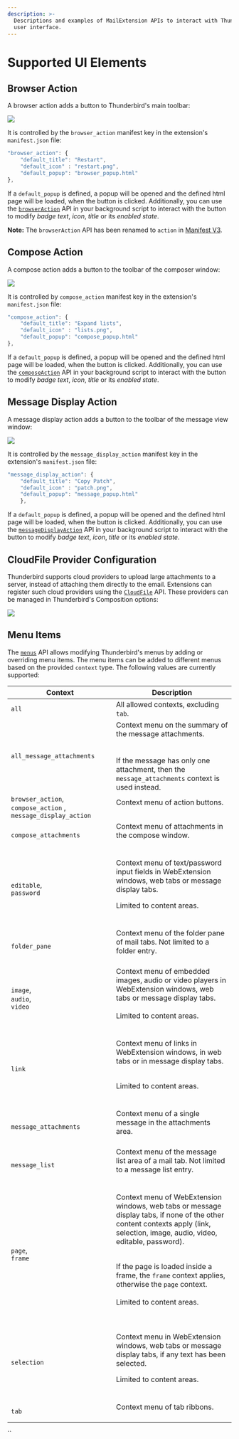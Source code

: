 ```yaml
---
description: >-
  Descriptions and examples of MailExtension APIs to interact with Thunderbird's
  user interface.
---
```


# Supported UI Elements

## Browser Action

A browser action adds a button to Thunderbird's main toolbar:

![](<../../.gitbook/assets/browserAction (1).png>)

It is controlled by the `browser_action` manifest key in the extension's `manifest.json` file:

```javascript
"browser_action": {
    "default_title": "Restart",
    "default_icon" : "restart.png",
    "default_popup": "browser_popup.html"
},
```

If a `default_popup` is defined, a popup will be opened and the defined html page will be loaded, when the button is clicked. Additionally, you can use the [`browserAction`](https://webextension-api.thunderbird.net/en/latest/browserAction.html) API in your background script to interact with the button to modify _badge text_, _icon_, _title_ or its _enabled state_.

**Note:** The `browserAction` API has been renamed to `action` in [Manifest V3](https://webextension-api.thunderbird.net/en/latest-mv3/action.html).

## Compose Action

A compose action adds a button to the toolbar of the composer window:

![](../../.gitbook/assets/composeAction.png)

It is controlled by `compose_action` manifest key in the extension's `manifest.json` file:

```javascript
"compose_action": {
    "default_title": "Expand lists",
    "default_icon" : "lists.png",
    "default_popup": "compose_popup.html"
},
```

If a `default_popup` is defined, a popup will be opened and the defined html page will be loaded, when the button is clicked. Additionally, you can use the [`composeAction`](https://webextension-api.thunderbird.net/en/latest/composeAction.html) API in your background script to interact with the button to modify _badge text_, _icon_, _title_ or its _enabled state_.

## Message Display Action

A message display action adds a button to the toolbar of the message view window:

![](../../.gitbook/assets/mda.png)

It is controlled by the `message_display_action` manifest key in the extension's `manifest.json` file:

```javascript
"message_display_action": {
    "default_title": "Copy Patch",
    "default_icon" : "patch.png",
    "default_popup": "message_popup.html"
    },
```

If a `default_popup` is defined, a popup will be opened and the defined html page will be loaded, when the button is clicked. Additionally, you can use the [`messageDisplayAction`](https://webextension-api.thunderbird.net/en/latest/messageDisplayAction.html) API in your background script to interact with the button to modify _badge text_, _icon_, _title_ or its _enabled state_.

## CloudFile Provider Configuration

Thunderbird supports cloud providers to upload large attachments to a server, instead of attaching them directly to the email. Extensions can register such cloud providers using the [`CloudFile`](https://webextension-api.thunderbird.net/en/latest/cloudFile.html) API. These providers can be managed in Thunderbird's Composition options:

![](../../.gitbook/assets/cloud.PNG)

## Menu Items

The [`menus`](https://webextension-api.thunderbird.net/en/latest/menus.html) API allows modifying Thunderbird's menus by adding or overriding menu items. The menu items can be added to different menus based on the provided `context` type. The following values are currently supported:

<table data-header-hidden><thead><tr><th width="288.3333333333333">Context</th><th width="457">Description</th></tr></thead><tbody><tr><td><code>all</code></td><td>All allowed contexts, excluding <code>tab</code>.</td></tr><tr><td><code>all_message_attachments</code></td><td>Context menu on the summary of the message attachments.<br><br><img src="../../.gitbook/assets/all_message_attachments.png" alt=""><br><br>If the message has only one attachment, then the <code>message_attachments</code> context is used instead.</td></tr><tr><td><code>browser_action</code>, <code>compose_action</code> , <code>message_display_action</code></td><td>Context menu of action buttons.<br><br><img src="../../.gitbook/assets/browser_action_context.png" alt=""></td></tr><tr><td><code>compose_attachments</code></td><td>Context menu of attachments in the compose window.<br><br><img src="../../.gitbook/assets/compose_attachments_context.png" alt=""></td></tr><tr><td><code>editable</code>,<br><code>password</code></td><td><p>Context menu of text/password input fields in WebExtension windows, web tabs or message display tabs.<br></p><p>Limited to content areas.<br><br><img src="../../.gitbook/assets/editable (1).png" alt="" data-size="original"></p></td></tr><tr><td><code>folder_pane</code></td><td>Context menu of the folder pane of mail tabs. Not limited to a folder entry.<br><br><img src="../../.gitbook/assets/folder_pane.PNG" alt="" data-size="original"></td></tr><tr><td><code>image</code>,<br><code>audio</code>,<br><code>video</code></td><td>Context menu of embedded images, audio or video players in WebExtension windows, web tabs or message display tabs.<br><br>Limited to content areas.<br><br><img src="../../.gitbook/assets/image.png" alt="" data-size="original"></td></tr><tr><td><code>link</code></td><td><p>Context menu of links in WebExtension windows, in web tabs or in message display tabs.</p><p><br>Limited to content areas.<br><br><img src="../../.gitbook/assets/link.PNG" alt="" data-size="original"></p></td></tr><tr><td><code>message_attachments</code></td><td>Context menu of a single message in the attachments area.<br><br><img src="../../.gitbook/assets/message_attachments_context.png" alt=""></td></tr><tr><td><code>message_list</code></td><td>Context menu of the message list area of a mail tab. Not limited to a message list entry.<br><br><img src="../../.gitbook/assets/message_list.PNG" alt="" data-size="original"></td></tr><tr><td><code>page</code>,<br><code>frame</code></td><td><p>Context menu of WebExtension windows, web tabs or message display tabs, if none of the other content contexts apply (link, selection, image, audio, video, editable, password).</p><p><br>If the page is loaded inside a frame, the <code>frame</code> context applies, otherwise the <code>page</code> context. <br><br>Limited to content areas. <br><br><img src="../../.gitbook/assets/page.PNG" alt="" data-size="original"></p></td></tr><tr><td><code>selection</code></td><td><p>Context menu in WebExtension windows, web tabs or message display tabs, if any text has been selected.<br></p><p>Limited to content areas.<br><br><img src="../../.gitbook/assets/selection.PNG" alt="" data-size="original"></p></td></tr><tr><td><code>tab</code></td><td>Context menu of tab ribbons.<br><br><img src="../../.gitbook/assets/tab.PNG" alt=""></td></tr></tbody></table>

\`\`

